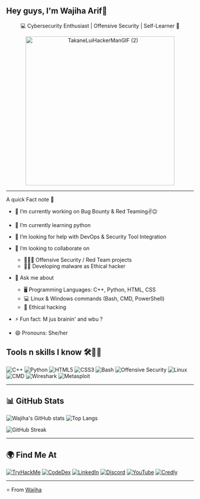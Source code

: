 ##  Hey guys, I'm Wajiha Arif👋


<div align="center">
  
💻 Cybersecurity Enthusiast | Offensive Security | Self-Learner 🚀  

<img src="https://github.com/user-attachments/assets/6f19bc2d-d83a-4700-bff9-274ef170fd19" alt="TakaneLuiHackerManGIF (2)" width="400"/>

</div>

---
A quick Fact note 💫

- 🔭 I’m currently working on Bug Bounty & Red Teaming✌😉 

- 🌱 I’m currently learning python

- 🤔 I’m looking for help with DevOps & Security Tool Integration 

- 👯 I’m looking to collaborate on

  - 👩🏻‍💻 Offensive Security / Red Team projects
  - ✌🏻 Developing malware as Ethical hacker

- 💬 Ask me about

  - 🖥 Programming Languages: C++, Python, HTML, CSS
  - 💻 Linux & Windows commands (Bash, CMD, PowerShell)
  - 🔐 Ethical hacking

- ⚡ Fun fact: M jus brainin' and wbu ?

- 😄 Pronouns: She/her 


## Tools n skills I know 🛠✌🏻

![C++](https://img.shields.io/badge/C++-00599C?style=for-the-badge&logo=cplusplus&logoColor=white)  ![Python](https://img.shields.io/badge/Python-14354C?style=for-the-badge&logo=python&logoColor=white)   ![HTML5](https://img.shields.io/badge/HTML5-E34F26?style=for-the-badge&logo=html5&logoColor=white)   ![CSS3](https://img.shields.io/badge/CSS3-1572B6?style=for-the-badge&logo=css3&logoColor=white)   ![Bash](https://img.shields.io/badge/Bash-4EAA25?style=for-the-badge&logo=gnu-bash&logoColor=white)   ![Offensive Security](https://img.shields.io/badge/Offensive_Security-000000?style=for-the-badge&logo=security&logoColor=white)   ![Linux](https://img.shields.io/badge/Linux-FCC624?style=for-the-badge&logo=linux&logoColor=black)   ![CMD](https://img.shields.io/badge/CMD-0078D6?style=for-the-badge&logo=windows&logoColor=white)   ![Wireshark](https://img.shields.io/badge/Wireshark-1679A7?style=for-the-badge&logo=wireshark&logoColor=white)   ![Metasploit](https://img.shields.io/badge/Metasploit-FF5722?style=for-the-badge&logo=metasploit&logoColor=white)  


---

## 📊 GitHub Stats  

![Wajiha's GitHub stats](https://github-readme-stats.vercel.app/api?username=Crypto-Void787&show_icons=true&theme=radical) ![Top Langs](https://github-readme-stats.vercel.app/api/top-langs/?username=Crypto-Void787&layout=compact&theme=radical)  

![GitHub Streak](https://streak-stats.demolab.com?user=Crypto-Void787&theme=radical)  

---

## 🌍 Find Me At  

[![TryHackMe](https://img.shields.io/badge/TryHackMe-FF9900?style=for-the-badge&logo=tryhackme&logoColor=white)](https://tryhackme.com/p/hackrgirl) [![CodeDex](https://img.shields.io/badge/CodeDex-0099FF?style=for-the-badge&logo=codepen&logoColor=white)](https://www.codedex.io/@baddii) [![LinkedIn](https://img.shields.io/badge/LinkedIn-0077B5?style=for-the-badge&logo=linkedin&logoColor=white)](https://www.linkedin.com/in/wajiha-arif/) [![Discord](https://img.shields.io/badge/Discord-7289DA?style=for-the-badge&logo=discord&logoColor=white)](https://discord.com/users/Bit_Baddiee)  [![YouTube](https://img.shields.io/badge/YouTube-FF0000?style=for-the-badge&logo=youtube&logoColor=white)](https://www.youtube.com/@Zeroday_overload) [![Credly](https://img.shields.io/badge/Credly-3B99FC?style=for-the-badge&logo=credly&logoColor=white)](https://www.credly.com/users/wajiha-arif787)


---

⭐️ From [Wajiha](https://github.com/Crypto-Void787)  
